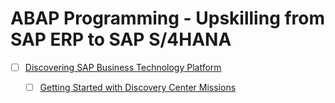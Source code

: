# ABAP Programming - Upskilling from SAP ERP to SAP S/4HANA

- [ ] [Discovering SAP Business Technology Platform](https://learning.sap.com/learning-journey/discover-sap-business-technology-platform)
	- [ ] [Getting Started with Discovery Center Missions](https://discovery-center.cloud.sap/protected/index.html#/mymissiondetail/72709/)   


